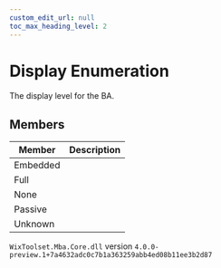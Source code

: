 ```yaml
---
custom_edit_url: null
toc_max_heading_level: 2
---
```

# Display Enumeration
The display level for the BA.
## Members
| Member | Description |
| ------ | ----------- |
| Embedded |  |
| Full |  |
| None |  |
| Passive |  |
| Unknown |  |
`WixToolset.Mba.Core.dll` version `4.0.0-preview.1+7a4632adc0c7b1a363259abb4ed08b11ee3b2d87`
